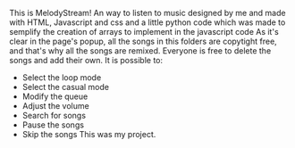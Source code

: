 This is MelodyStream! An way to listen to music designed by me and made with HTML, Javascript and css and a little python code which was made to semplify the creation of arrays to implement in the javascript code
As it's clear in the page's popup, all the songs in this folders are copytight free, and that's why all the songs are remixed.
Everyone is free to delete the songs and add their own.
It is possible to:
- Select the loop mode
- Select the casual mode
- Modify the queue
- Adjust the volume
- Search for songs
- Pause the songs
- Skip the songs
This was my project.
